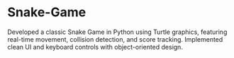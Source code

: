 # Snake-Game
Developed a classic Snake Game in Python using Turtle graphics, featuring real-time movement, collision detection, and score tracking. Implemented clean UI and keyboard controls with object-oriented design.
